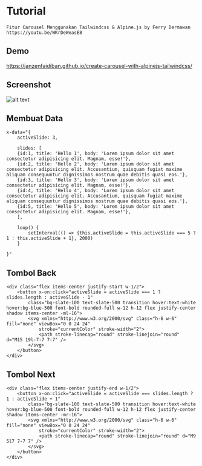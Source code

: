 # Tutorial

    Fitur Carousel Menggunakan Tailwindcss & Alpine.js by Ferry Dermawan
    https://youtu.be/WKrDeWeasE8

## Demo
https://janzenfaidiban.github.io/create-carousel-with-alpinejs-tailwindcss/

## Screenshot

![alt text](https://raw.githubusercontent.com/janzenfaidiban/create-carousel-with-alpinejs-tailwindcss/main/screenshoot.png)



## Membuat Data

    x-data="{
        activeSlide: 3,

        slides: [
        {id:1, title: 'Hello 1', body: 'Lorem ipsum dolor sit amet consectetur adipisicing elit. Magnam, esse!'},
        {id:2, title: 'Hello 2', body: 'Lorem ipsum dolor sit amet consectetur adipisicing elit. Accusantium, quisquam fugiat maxime aliquam consequuntur dignissimos nostrum quae debitis quasi eos.'},
        {id:3, title: 'Hello 3', body: 'Lorem ipsum dolor sit amet consectetur adipisicing elit. Magnam, esse!'},
        {id:4, title: 'Hello 4', body: 'Lorem ipsum dolor sit amet consectetur adipisicing elit. Accusantium, quisquam fugiat maxime aliquam consequuntur dignissimos nostrum quae debitis quasi eos.'},
        {id:5, title: 'Hello 5', body: 'Lorem ipsum dolor sit amet consectetur adipisicing elit. Magnam, esse!'},
        ],

        loop() {
            setInterval(() => {this.activeSlide = this.activeSlide === 5 ? 1 : this.activeSlide + 1}, 2000)
        }
        
    }"

## Tombol Back

    <div class="flex items-center justify-start w-1/2">
        <button x-on:click="activeSlide = activeSlide === 1 ? slides.length : activeSlide - 1"
            class="bg-slate-100 text-slate-500 transition hover:text-white hover:bg-blue-500 font-bold rounded-full w-12 h-12 flex justify-center shadow items-center -ml-16">
            <svg xmlns="http://www.w3.org/2000/svg" class="h-6 w-6" fill="none" viewBox="0 0 24 24"
                stroke="currentColor" stroke-width="2">
                <path stroke-linecap="round" stroke-linejoin="round" d="M15 19l-7-7 7-7" />
            </svg>
        </button>
    </div>

## Tombol Next
                
    <div class="flex items-center justify-end w-1/2">
        <button x-on:click="activeSlide = activeSlide === slides.length ? 1 : activeSlide + 1"
            class="bg-slate-100 text-slate-500 transition hover:text-white hover:bg-blue-500 font-bold rounded-full w-12 h-12 flex justify-center shadow items-center -mr-16">
            <svg xmlns="http://www.w3.org/2000/svg" class="h-6 w-6" fill="none" viewBox="0 0 24 24"
                stroke="currentColor" stroke-width="2">
                <path stroke-linecap="round" stroke-linejoin="round" d="M9 5l7 7-7 7" />
            </svg>
        </button>
    </div>